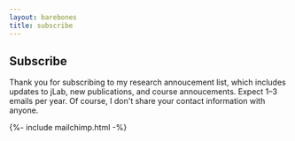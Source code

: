 ```yaml
---
layout: barebones
title: subscribe
---
```


## Subscribe

Thank you for subscribing to my research annoucement list, which includes updates to jLab, new publications, and course annoucements.  Expect 1&ndash;3 emails per year.  Of course, I don't share your contact information with anyone. 

{%- include mailchimp.html -%}

